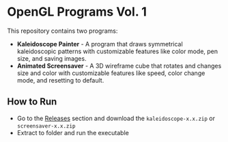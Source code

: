 # OpenGL Programs Vol. 1

This repository contains two programs:

* **Kaleidoscope Painter** - A program that draws symmetrical kaleidoscopic patterns with customizable features like color mode, pen size, and saving images.
* **Animated Screensaver** - A 3D wireframe cube that rotates and changes size and color with customizable features like speed, color change mode, and resetting to default.

## How to Run

* Go to the [Releases](https://github.com/alecames/opengl-vol-1/releases) section and download the `kaleidoscope-x.x.zip` or `screensaver-x.x.zip`
* Extract to folder and run the executable
